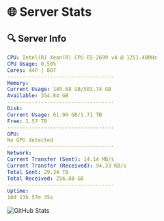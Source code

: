 # 🌐 Server Stats
## 🔍 Server Info
```yaml
CPU: Intel(R) Xeon(R) CPU E5-2699 v4 @ 1251.40MHz
CPU Usage: 0.50%
Cores: 44P | 88T
-----------------------------------
Memory:
Current Usage: 145.68 GB/503.74 GB
Available: 354.64 GB
-----------------------------------
Disk:
Current Usage: 61.94 GB/1.71 TB
Free: 1.57 TB
-----------------------------------
GPU:
No GPU detected
-----------------------------------
Network:
Current Transfer (Sent): 14.14 MB/s
Current Transfer (Received): 94.33 KB/s
Total Sent: 29.34 TB
Total Received: 256.88 GB
-----------------------------------
Uptime:
18d 13h 57m 35s
```
![GitHub Stats](https://img.shields.io/badge/Updated-2025-03-26_11:20:24-blue)